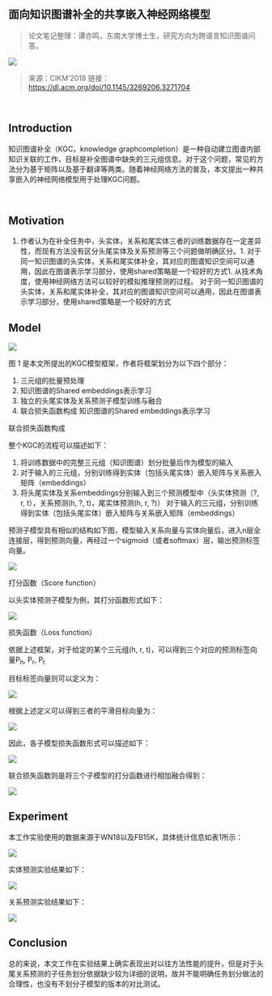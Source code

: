 
## 面向知识图谱补全的共享嵌入神经网络模型

> 论文笔记整理：谭亦鸣，东南大学博士生，研究方向为跨语言知识图谱问答。

![](img/面向知识图谱补全的共享嵌入神经网络模型.md_1.png)

> 来源：CIKM’2018
> 链接：https://dl.acm.org/doi/10.1145/3269206.3271704

 

## **Introduction**

知识图谱补全（KGC，knowledge graphcompletion）是一种自动建立图谱内部知识关联的工作，目标是补全图谱中缺失的三元组信息。对于这个问题，常见的方法分为基于矩阵以及基于翻译等两类。随着神经网络方法的普及，本文提出一种共享嵌入的神经网络模型用于处理KGC问题。

 

## **Motivation**
1. 作者认为在补全任务中，头实体，关系和尾实体三者的训练数据存在一定差异性，而现有方法没有区分头尾实体及关系预测等三个问题做明确区分。1. 对于同一知识图谱的头实体，关系和尾实体补全，其对应的图谱知识空间可以通用，因此在图谱表示学习部分，使用shared策略是一个较好的方式1. 从技术角度，使用神经网络方法可以较好的模拟推理预测的过程。
对于同一知识图谱的头实体，关系和尾实体补全，其对应的图谱知识空间可以通用，因此在图谱表示学习部分，使用shared策略是一个较好的方式



## **Model**

![](img/面向知识图谱补全的共享嵌入神经网络模型.md_2.png)

图 1 是本文所提出的KGC模型框架，作者将框架划分为以下四个部分：
1. 三元组的批量预处理
2. 知识图谱的Shared embeddings表示学习
3. 独立的头尾实体及关系预测子模型训练与融合
4. 联合损失函数构成
知识图谱的Shared embeddings表示学习

联合损失函数构成

整个KGC的流程可以描述如下：
1. 将训练数据中的完整三元组（知识图谱）划分批量后作为模型的输入
2. 对于输入的三元组，分别训练得到实体（包括头尾实体）嵌入矩阵与关系嵌入矩阵（embeddings）
3. 将头尾实体及关系embeddings分别输入到三个预测模型中（头实体预测（?, r, t），关系预测(h, ?, t)，尾实体预测(h, r, ?)）
对于输入的三元组，分别训练得到实体（包括头尾实体）嵌入矩阵与关系嵌入矩阵（embeddings）

预测子模型具有相似的结构如下图，模型输入关系向量与实体向量后，进入n层全连接层，得到预测向量，再经过一个sigmoid（或者softmax）层，输出预测标签向量。

![](img/面向知识图谱补全的共享嵌入神经网络模型.md_3.png)

打分函数（Score function）

以头实体预测子模型为例，其打分函数形式如下：

![](img/面向知识图谱补全的共享嵌入神经网络模型.md_4.png)

损失函数（Loss function）

依据上述框架，对于给定的某个三元组(h, r, t)，可以得到三个对应的预测标签向量P<sub>h</sub>, P<sub>r</sub>, P<sub>t</sub>

目标标签向量则可以定义为：

![](img/面向知识图谱补全的共享嵌入神经网络模型.md_5.png)


根据上述定义可以得到三者的平滑目标向量为：

![](img/面向知识图谱补全的共享嵌入神经网络模型.md_6.png)



因此，各子模型损失函数形式可以描述如下：

![](img/面向知识图谱补全的共享嵌入神经网络模型.md_7.png)



联合损失函数则是将三个子模型的打分函数进行相加融合得到：

![](img/面向知识图谱补全的共享嵌入神经网络模型.md_8.png)



## **Experiment**

本工作实验使用的数据来源于WN18以及FB15K，具体统计信息如表1所示：

![](img/面向知识图谱补全的共享嵌入神经网络模型.md_9.png)



实体预测实验结果如下：



![](img/面向知识图谱补全的共享嵌入神经网络模型.md_10.png) 

关系预测实验结果如下：

![](img/面向知识图谱补全的共享嵌入神经网络模型.md_11.png)



## **Conclusion**

总的来说，本文工作在实验结果上确实表现出对以往方法性能的提升，但是对于头尾关系预测的子任务划分依据缺少较为详细的说明，故并不能明确任务划分做法的合理性，也没有不划分子模型的版本的对比测试。
